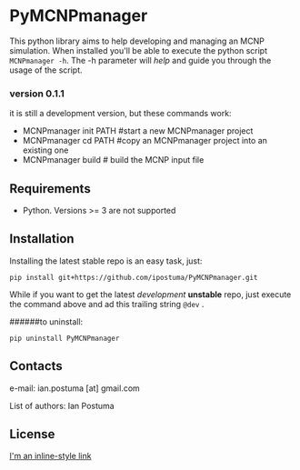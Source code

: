 # PyMCNPmanager

This python library aims to help developing and managing an MCNP simulation. When
installed you'll be able to execute the python script ```MCNPmanager -h```. The -h
parameter will *help* and guide you through the usage of the script.

### version 0.1.1
it is still a development version, but these commands work:

+ MCNPmanager init PATH #start a new MCNPmanager project
+ MCNPmanager cd PATH #copy an MCNPmanager project into an existing one
+ MCNPmanager build # build the MCNP input file

Requirements
------------

+ Python. Versions >= 3 are not supported

Installation
------------

Installing the latest stable repo is an easy task, just:

```
pip install git+https://github.com/ipostuma/PyMCNPmanager.git
```

While if you want to get the latest *development* **unstable** repo, just execute
the command above and ad this trailing string ```@dev``` .

######to uninstall:

```
pip uninstall PyMCNPmanager
```

Contacts
--------
e-mail: ian.postuma [аt] gmail.com

List of authors: Ian Postuma

License
-------
[I'm an inline-style link](https://github.com/ipostuma/PyMCNPmanager/blob/master/LICENSE)
